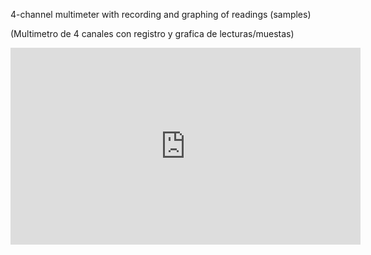 4-channel multimeter with recording and graphing of readings (samples)

(Multimetro de 4 canales con registro y grafica de lecturas/muestas)

<iframe width="560" height="315" src="https://www.youtube-nocookie.com/embed/DioO7w2Ja70?si=sqI5fwh7sNL44VVj" title="YouTube video player" frameborder="0" allow="accelerometer; autoplay; clipboard-write; encrypted-media; gyroscope; picture-in-picture; web-share" referrerpolicy="strict-origin-when-cross-origin" allowfullscreen></iframe>

